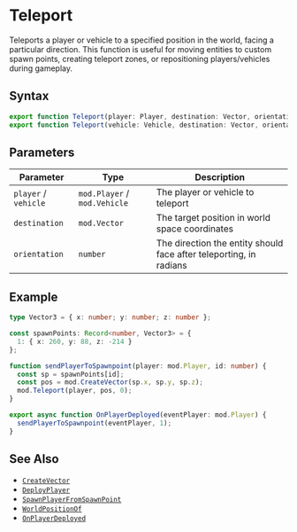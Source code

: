 # Teleport

Teleports a player or vehicle to a specified position in the world, facing a particular direction. This function is useful for moving entities to custom spawn points, creating teleport zones, or repositioning players/vehicles during gameplay.

## Syntax

```typescript
export function Teleport(player: Player, destination: Vector, orientation: number): void;
export function Teleport(vehicle: Vehicle, destination: Vector, orientation: number): void;
```

## Parameters

| Parameter            | Type                         | Description                                                        |
| -------------------- | ---------------------------- | ------------------------------------------------------------------ |
| `player` / `vehicle` | `mod.Player` / `mod.Vehicle` | The player or vehicle to teleport                                  |
| `destination`        | `mod.Vector`                 | The target position in world space coordinates                     |
| `orientation`        | `number`                     | The direction the entity should face after teleporting, in radians |

## Example

```typescript
type Vector3 = { x: number; y: number; z: number };

const spawnPoints: Record<number, Vector3> = {
  1: { x: 260, y: 88, z: -214 }
};

function sendPlayerToSpawnpoint(player: mod.Player, id: number) {
  const sp = spawnPoints[id];
  const pos = mod.CreateVector(sp.x, sp.y, sp.z);
  mod.Teleport(player, pos, 0);
}

export async function OnPlayerDeployed(eventPlayer: mod.Player) {
  sendPlayerToSpawnpoint(eventPlayer, 1);
}
```

## See Also

- [`CreateVector`](../functions/CreateVector.md)
- [`DeployPlayer`](../functions/DeployPlayer.md)
- [`SpawnPlayerFromSpawnPoint`](../functions/SpawnPlayerFromSpawnPoint.md)
- [`WorldPositionOf`](../functions/WorldPositionOf.md)
- [`OnPlayerDeployed`](../events/OnPlayerDeployed.md)
